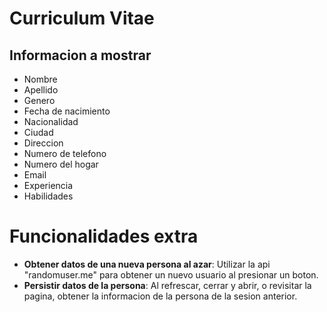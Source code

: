 # Curriculum Vitae

## Informacion a mostrar
- Nombre
- Apellido
- Genero
- Fecha de nacimiento
- Nacionalidad
- Ciudad
- Direccion
- Numero de telefono
- Numero del hogar
- Email
- Experiencia
- Habilidades


# Funcionalidades extra
- **Obtener datos de una nueva persona al azar**: Utilizar la api "randomuser.me" para obtener un nuevo usuario al presionar un boton.
- **Persistir datos de la persona**: Al refrescar, cerrar y abrir, o revisitar la pagina, obtener la informacion de la persona de la sesion anterior.